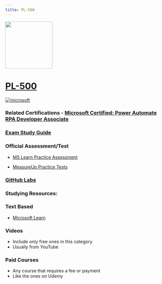 ```yaml
---
title: PL-500
---
```


<img src="/pl-500.png" width="150" height="150">

# [PL-500](https://learn.microsoft.com/certifications/exams/pl-500)
<a href='https://learn.microsoft.com/en-us/certifications/browse/?type=role-based&levels=intermediate' target="_blank"><img alt='microsoft' src='https://img.shields.io/badge/associate-100000?style=for-the-badge&logo=microsoft&logoColor=white&labelColor=0078D4&color=212221'/></a> 

### Related Certifications - [Microsoft Certified: Power Automate RPA Developer Associate](https://learn.microsoft.com/en-us/certifications/power-automate-rpa-developer-associate)

### [Exam Study Guide](https://aka.ms/pl500-studyguide)

### Official Assessment/Test
- [MS Learn Practice Assessment](https://learn.microsoft.com/en-us/credentials/certifications/exams/pl-500/practice/assessment?assessment-type=practice&assessmentId=74)

- [MeasureUp Practice Tests](https://www.measureup.com/microsoft-practice-test-pl-500-power-automate-rpa-developer.html)

### [GitHub Labs](https://github.com/MicrosoftLearning/PL-500T00-Microsoft-Power-Automate-RPA-Developer/tree/master/Instructions)

### Studying Resources:

### Text Based
- [Microsoft Learn](https://learn.microsoft.com/certifications/exams/pl-500)
### Videos
- Include only free ones in this category
- Usually from YouTube
### Paid Courses
- Any course that requires a fee or payment
- Like the ones on Udemy


